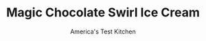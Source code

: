 ---
layout: ../../layouts/MarkdownPostLayout.astro
title: Magic Chocolate Swirl Ice Cream
author: America's Test Kitchen
pubDate: 2023-03-15
description: "What kind of magic would it take to add a chocolate swirl to our no-machine vanilla ice cream?
 "
image_url: https://res.cloudinary.com/hksqkdlah/image/upload/ar_1:1,c_fill,dpr_2.0,f_auto,fl_lossy.progressive.strip_profile,g_faces:auto,q_auto:low,w_344/10034_sfs-magicswirlicecream25
tags: ["Desserts or Baked Goods","Frozen Desserts"]
calories: 2493
protein: 3
carbohydrates: 21
fats: 
fiber: 
ingredients: ["1/2 cup, sweetened condensed milk","3 tablespoons, white chocolate chips","1/4 cup, sour cream","1 tablespoon, vanilla extract","Pinch, salt","1 1/4 cups, heavy cream, chilled","2 ounces, bittersweet chocolate, chopped fine","1/4 cup, heavy cream","1 tablespoon, light corn syrup","1 1/2 teaspoons, vegetable oil","1/8 teaspoon, salt"]
serves: 8
time: "40 minutes, plus 6 hours freezing"
instructions: ["FOR THE ICE CREAM: Microwave condensed milk and white chocolate chips in large bowl until chips soften, 60 to 75 seconds, stirring halfway through. Remove from microwave and stir mixture thoroughly, until white chocolate chips are melted and fully incorporated, about 2 minutes, pressing chips against side of bowl as necessary to melt fully. Stir in sour cream, vanilla, and salt.","Using stand mixer fitted with whisk, whip cream on medium-low until foamy, about 1 minute. Increase speed to high and whip until soft peaks form, 1 to 3 minutes. Stir one-third of whipped cream into white chocolate mixture until combined. Fold remaining whipped cream into white chocolate mixture until just incorporated. Pour ice cream base into freezable container.","FOR THE CHOCOLATE SWIRL: Place chocolate in 2-cup liquid measuring cup. Heat cream, corn syrup, oil, and salt in small saucepan over medium heat until mixture is steaming, about 3 minutes, stirring constantly to avoid scorching. Remove from heat and immediately pour over chocolate. Allow mixture to sit for 5 minutes, then stir until chocolate is melted and smooth.","Slowly pour chocolate mixture into center of ice cream base. Dip butter knife through chocolate to bottom of container and lift up, swirling as you lift. Repeat about 10 times, until chocolate is evenly swirled through ice cream base, being careful not to overmix. Cover and freeze until firm, at least 6 hours or up to 2 weeks. Serve."]
nutrition: ["157 mg Potassium","103 mg Phosphorus","104 mg Calcium","17 mg Magnesium","106 mg Sodium","24 g Fat","7 g Monounsaturated","1 g Polyunsaturated","72 mg Cholesterol","14 g Saturated","5 µg Folate (food)","21 g Sugars","2 µg Vitamin K","37 g Water","21 g Carbs","5 µg Folate equivalent (total)","3 g Protein","210 µg Vitamin A","311 kcal Energy","9 g Sugars, added","2493 calories"]
notes: "Mix the chocolate only enough to swirl it; dont mix it in completely."
---